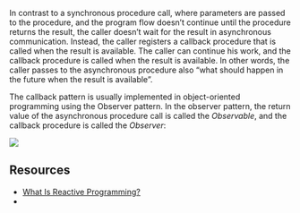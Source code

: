 In contrast to a synchronous procedure call, where parameters are passed to the procedure, and the program flow doesn’t continue until the procedure returns the result, the caller doesn’t wait for the result in asynchronous communication. Instead, the caller registers a callback procedure that is called when the result is available. The caller can continue his work, and the callback procedure is called when the result is available. In other words, the caller passes to the asynchronous procedure also “what should happen in the future when the result is available”.

The callback pattern is usually implemented in object-oriented programming using the Observer pattern. In the observer pattern, the return value of the asynchronous procedure call is called the _Observable_, and the callback procedure is called the _Observer_:

![](rx_pattern.webp)

## Resources

- [What Is Reactive Programming?](https://www.baeldung.com/cs/reactive-programming)
- 